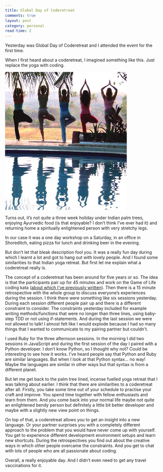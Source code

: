 ```yaml
---
title: Global Day of Coderetreat
comments: true
layout: post
category: personal
read-time: 2
---
```


Yesterday was Global Day of Coderetreat and I attended the event for the first time.

<!--break-->

When I first heard about a coderetreat, I imagined something like this. Just replace the yoga with coding.

![yoga retreat](/../../public/images/yoga-retreat.jpg "Tree posers during a yoga retreat")


Turns out, it’s not quite a three week holiday under Indian palm trees, enjoying Ayurvedic food (is that enjoyable? I don’t think I’ve ever had it) and returning home a spiritually enlightened person with very stretchy legs.

In our case it was a one day workshop on a Saturday, in an office in Shoreditch, eating pizza for lunch and drinking beer in the evening.

But don’t let that bleak description fool you. It was a really fun day during which I learnt a lot and got to hang out with lovely people. And I found some similarities to that Indian yoga retreat. But first let me explain what a coderetreat really is.

The concept of a coderetreat has been around for five years or so. The idea is that the participants pair up for 45 minutes and work on the Game of Life coding kata ([about which I've previously written](/blog/game-of-life)). Then there is a 15 minute retrospective with the whole group to discuss everyone’s experiences during the session. I think there were something like six sessions yesterday. During each session different people pair up and there is a different constraint to consider. The constraints yesterday included for example writing methods/functions that were no longer than three lines, using baby-step TDD or not using if-statements. And during the last session we were not allowed to talk! I almost felt like I would explode because I had so many things that I wanted to communicate to my pairing partner but couldn't.

I used Ruby for the three afternoon sessions. In the morning I did two sessions in JavaScript and during the first session of the day I paired with a Python developer. I don’t know Python, so I thought why not? Could be interesting to see how it works. I've heard people say that Python and Ruby are similar languages. But when I look at that Python syntax… no way! Maybe the languages are similar in other ways but that syntax is from a different planet.

But let me get back to the palm tree lined, incense fuelled yoga retreat that I was talking about earlier. I think that there are similarities to a coderetreat after all. Firstly, you take some time out of your schedule to practise your craft and improve. You spend time together with fellow enthusiasts and learn from them. And you come back into your normal life maybe not quite an enlightened bendy person but definitely a little bit better developer and maybe with a slightly new view point on things.

On top of that, a coderetreat allows you to get an insight into a new language. Or your partner surprises you with a completely different approach to the problem that you would have never come up with yourself. You get to experience different development environment setups and learn new shortcuts. During the retrospectives you find out about the creative ways in which other people overcame the constraints. And you get to chat with lots of  people who are all passionate about coding.

Overall, a really enjoyable day. And I didn’t even need to get any travel vaccinations for it.
